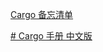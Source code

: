 
[Cargo 备忘清单](https://github.com/jaywcjlove/reference/blob/main/docs/cargo.md#cargo-%E5%A4%87%E5%BF%98%E6%B8%85%E5%8D%95)

[# Cargo 手册 中文版](https://www.rustwiki.org.cn/zh-CN/cargo/index.html)






